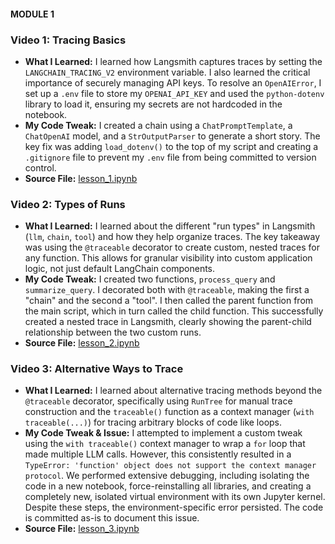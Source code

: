 #### MODULE 1
### Video 1: Tracing Basics
* **What I Learned:** I learned how Langsmith captures traces by setting the `LANGCHAIN_TRACING_V2` environment variable. I also learned the critical importance of securely managing API keys. To resolve an `OpenAIError`, I set up a `.env` file to store my `OPENAI_API_KEY` and used the `python-dotenv` library to load it, ensuring my secrets are not hardcoded in the notebook.
* **My Code Tweak:** I created a chain using a `ChatPromptTemplate`, a `ChatOpenAI` model, and a `StrOutputParser` to generate a short story. The key fix was adding `load_dotenv()` to the top of my script and creating a `.gitignore` file to prevent my `.env` file from being committed to version control.
* **Source File:** [lesson_1.ipynb](my_learnings/module_1/lesson_1.ipynb)

### Video 2: Types of Runs
* **What I Learned:** I learned about the different "run types" in Langsmith (`llm`, `chain`, `tool`) and how they help organize traces. The key takeaway was using the `@traceable` decorator to create custom, nested traces for any function. This allows for granular visibility into custom application logic, not just default LangChain components.
* **My Code Tweak:** I created two functions, `process_query` and `summarize_query`. I decorated both with `@traceable`, making the first a "chain" and the second a "tool". I then called the parent function from the main script, which in turn called the child function. This successfully created a nested trace in Langsmith, clearly showing the parent-child relationship between the two custom runs.
* **Source File:** [lesson_2.ipynb](my_learnings/module_1/lesson_2.ipynb)

### Video 3: Alternative Ways to Trace
* **What I Learned:** I learned about alternative tracing methods beyond the `@traceable` decorator, specifically using `RunTree` for manual trace construction and the `traceable()` function as a context manager (`with traceable(...)`) for tracing arbitrary blocks of code like loops.
* **My Code Tweak & Issue:** I attempted to implement a custom tweak using the `with traceable()` context manager to wrap a `for` loop that made multiple LLM calls. However, this consistently resulted in a `TypeError: 'function' object does not support the context manager protocol`. We performed extensive debugging, including isolating the code in a new notebook, force-reinstalling all libraries, and creating a completely new, isolated virtual environment with its own Jupyter kernel. Despite these steps, the environment-specific error persisted. The code is committed as-is to document this issue.
* **Source File:** [lesson_3.ipynb](my_learnings/module_1/lesson_3.ipynb)
